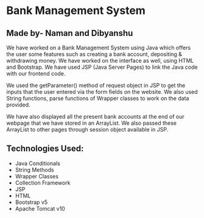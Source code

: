 # Bank Management System
## Made by- Naman and Dibyanshu
We have worked on a Bank Management System using Java which offers the user some features such as creating a bank account, depositing & withdrawing money. We have worked on the interface as well, using HTML and Bootstrap. We have used JSP (Java Server Pages) to link the Java code with our frontend code.

We used the getParameter() method of request object in JSP to get the inputs that the user entered via the form fields on the website. We also used String functions, parse functions of Wrapper classes to work on the data provided.

 We have also displayed all the present bank accounts at the end of our webpage that we have stored in an ArrayList. We also passed these ArrayList to other pages through session object available in JSP.

## Technologies Used:
<ul>
<li>Java Conditionals<br></li>
<li>String Methods<br></li>
<li>Wrapper Classes<br></li>
<li>Collection Framework<br></li>
<li>JSP<br></li>
<li>HTML<br></li>
<li>Bootstrap v5<br></li>
<li>Apache Tomcat v10<br></li>
</ul>
